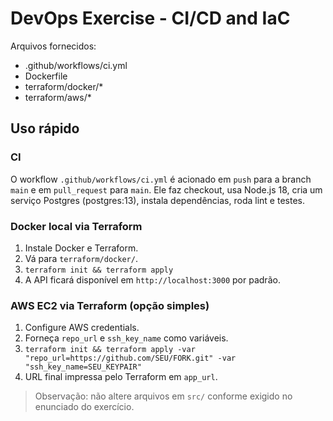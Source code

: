 # DevOps Exercise - CI/CD and IaC

Arquivos fornecidos:
- .github/workflows/ci.yml
- Dockerfile
- terraform/docker/*
- terraform/aws/*

## Uso rápido

### CI
O workflow `.github/workflows/ci.yml` é acionado em `push` para a branch `main` e em `pull_request` para `main`. Ele faz checkout, usa Node.js 18, cria um serviço Postgres (postgres:13), instala dependências, roda lint e testes.

### Docker local via Terraform
1. Instale Docker e Terraform.
2. Vá para `terraform/docker/`.
3. `terraform init && terraform apply`
4. A API ficará disponível em `http://localhost:3000` por padrão.

### AWS EC2 via Terraform (opção simples)
1. Configure AWS credentials.
2. Forneça `repo_url` e `ssh_key_name` como variáveis.
3. `terraform init && terraform apply -var "repo_url=https://github.com/SEU/FORK.git" -var "ssh_key_name=SEU_KEYPAIR"`
4. URL final impressa pelo Terraform em `app_url`.

> Observação: não altere arquivos em `src/` conforme exigido no enunciado do exercício.
